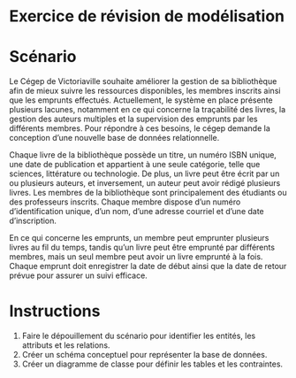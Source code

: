 # Exercice de révision de modélisation

# Scénario

Le Cégep de Victoriaville souhaite améliorer la gestion de sa bibliothèque afin de mieux suivre les ressources disponibles, les membres inscrits ainsi que les emprunts effectués. Actuellement, le système en place présente plusieurs lacunes, notamment en ce qui concerne la traçabilité des livres, la gestion des auteurs multiples et la supervision des emprunts par les différents membres. Pour répondre à ces besoins, le cégep demande la conception d’une nouvelle base de données relationnelle.

Chaque livre de la bibliothèque possède un titre, un numéro ISBN unique, une date de publication et appartient à une seule catégorie, telle que sciences, littérature ou technologie. De plus, un livre peut être écrit par un ou plusieurs auteurs, et inversement, un auteur peut avoir rédigé plusieurs livres. Les membres de la bibliothèque sont principalement des étudiants ou des professeurs inscrits. Chaque membre dispose d’un numéro d’identification unique, d’un nom, d’une adresse courriel et d’une date d’inscription.

En ce qui concerne les emprunts, un membre peut emprunter plusieurs livres au fil du temps, tandis qu’un livre peut être emprunté par différents membres, mais un seul membre peut avoir un livre emprunté à la fois. Chaque emprunt doit enregistrer la date de début ainsi que la date de retour prévue pour assurer un suivi efficace.

# Instructions

1. Faire le dépouillement du scénario pour identifier les entités, les attributs et les relations.
2. Créer un schéma conceptuel pour représenter la base de données.
3. Créer un diagramme de classe pour définir les tables et les contraintes.



